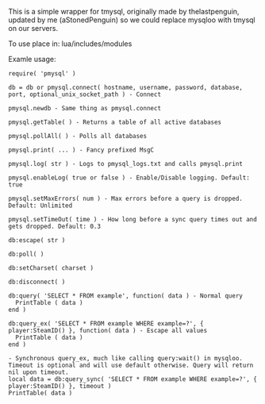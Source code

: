 This is a simple wrapper for tmysql, originally made by thelastpenguin, updated by me (aStonedPenguin) so we could replace mysqloo with tmysql on our servers.

To use place in: lua/includes/modules

Examle usage:

	require( 'pmysql' )

	db = db or pmysql.connect( hostname, username, password, database, port, optional_unix_socket_path ) - Connect

	pmysql.newdb - Same thing as pmysql.connect

	pmysql.getTable( ) - Returns a table of all active databases

	pmysql.pollAll( ) - Polls all databases

	pmysql.print( ... ) - Fancy prefixed MsgC

	pmysql.log( str ) - Logs to pmysql_logs.txt and calls pmysql.print

	pmysql.enableLog( true or false ) - Enable/Disable logging. Default: true

	pmysql.setMaxErrors( num ) - Max errors before a query is dropped. Default: Unlimited

	pmysql.setTimeOut( time ) - How long before a sync query times out and gets dropped. Default: 0.3

	db:escape( str )

	db:poll( )

	db:setCharset( charset )

	db:disconnect( )

	db:query( 'SELECT * FROM example', function( data ) - Normal query
	  PrintTable ( data )
	end )

	db:query_ex( 'SELECT * FROM example WHERE example=?', { player:SteamID() }, function( data ) - Escape all values
	  PrintTable ( data )
	end )

	- Synchronous query_ex, much like calling query:wait() in mysqloo. Timeout is optional and will use default otherwise. Query will return nil upon timeout.
	local data = db:query_sync( 'SELECT * FROM example WHERE example=?', { player:SteamID() }, timeout ) 
	PrintTable( data )
